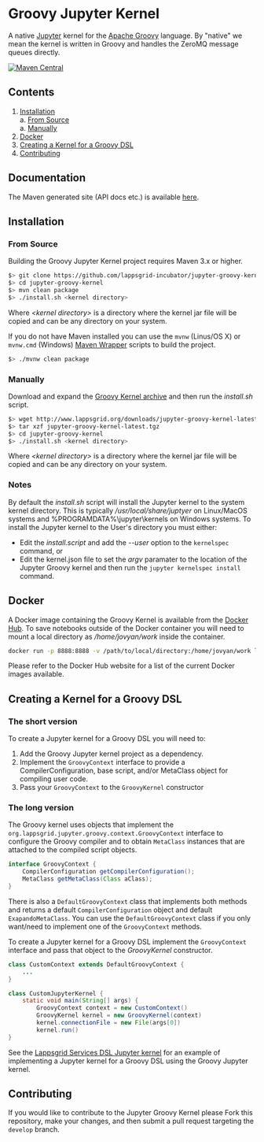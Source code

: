 # Groovy Jupyter Kernel

A native [Jupyter](http://jupyter.org) kernel for the [Apache Groovy](http://www.groovy-lang.org) language. By "native" we mean the kernel is written in Groovy and handles the ZeroMQ message queues directly.

[![Maven Central](https://maven-badges.herokuapp.com/maven-central/org.lappsgrid.jupyter/jupyter-groovy-kernel/badge.svg?style=plastic)](https://maven-badges.herokuapp.com/maven-central/org.lappsgrid.jupyter/jupyter-groovy-kernel)

## Contents

1. [Installation](#installation)  
  a. [From Source](#from-source)  
  a. [Manually](#manually)  
1. [Docker](#docker)    
1. [Creating a Kernel for a Groovy DSL](#creating-a-kernel-for-a-groovy-dsl)
1. [Contributing](#contributing)
 
## Documentation

The Maven generated site (API docs etc.) is available [here](https://lappsgrid-incubator.github.io/jupyter-groovy-kernel).

## Installation

### From Source

Building the Groovy Jupyter Kernel project requires Maven 3.x or higher.

```bash
$> git clone https://github.com/lappsgrid-incubator/jupyter-groovy-kernel.git 
$> cd jupyter-groovy-kernel
$> mvn clean package
$> ./install.sh <kernel directory>
```

Where *&lt;kernel directory&gt;* is a directory where the kernel jar file will be copied and can be any directory on your system.

If you do not have Maven installed you can use the `mvnw` (Linus/OS X) or `mvnw.cmd` (Windows)  [Maven Wrapper](https://github.com/takari/maven-wrapper) scripts to build the project.

```bash
$> ./mvnw clean package
```

### Manually

Download and expand the [Groovy Kernel archive](http://www.lappsgrid.org/downloads/jupyter-groovy-kernel-latest.tgz) and then run the *install.sh* script.

```bash
$> wget http://www.lappsgrid.org/downloads/jupyter-groovy-kernel-latest.tgz
$> tar xzf jupyter-groovy-kernel-latest.tgz
$> cd jupyter-groovy-kernel
$> ./install.sh <kernel directory>
```

Where *&lt;kernel directory&gt;* is a directory where the kernel jar file will be copied and can be any directory on your system.

### Notes

By default the *install.sh* script will install the Jupyter kernel to  the system kernel directory. This is typically */usr/local/share/juptyer* on Linux/MacOS systems and %PROGRAMDATA%\jupyter\kernels on Windows systems. To install the Jupyter kernel to the User's directory you must either:

* Edit the *install.script* and add the *--user* option to the `kernelspec` command, or
* Edit the kernel.json file to set the *argv* paramater to the location of the Jupyter Groovy kernel and then run the `jupyter kernelspec install` command.

## Docker

A Docker image containing the Groovy Kernel is available from the [Docker Hub](https://hub.docker.com/r/lappsgrid/jupyter-groovy-kernel). To save notebooks outside of the Docker container you will need to mount a local directory as */home/jovyan/work* inside the container.

```bash
docker run -p 8888:8888 -v /path/to/local/directory:/home/jovyan/work lappsgrid/jupyter-groovy-kernel
```

Please refer to the Docker Hub website for a list of the current Docker images available.

## Creating a Kernel for a Groovy DSL

### The short version

To create a Jupyter kernel for a Groovy DSL you will need to:

1. Add the Groovy Jupyter kernel project as a dependency.
1. Implement the `GroovyContext` interface to provide a CompilerConfiguration,
base script, and/or MetaClass object for compiling user code.
1. Pass your `GroovyContext` to the `GroovyKernel` constructor

### The long version

The Groovy kernel uses objects that implement the `org.lappsgrid.jupyter.groovy.context.GroovyContext` interface to configure the Groovy compiler and to obtain `MetaClass` instances that are attached to the compiled script objects.  

```java
interface GroovyContext {
    CompilerConfiguration getCompilerConfiguration();
    MetaClass getMetaClass(Class aClass);
}
```

There is also a `DefaultGroovyContext` class that implements both methods and returns a default `CompilerConfiguration` object and default `ExapandoMetaClass`.  You can use the `DefaultGroovyContext` class if you only want/need to implement one of the `GroovyContext` methods.

To create a Jupyter kernel for a Groovy DSL implement the `GroovyContext` interface and pass that object to the *GroovyKernel*  constructor.

```java
class CustomContext extends DefaultGroovyContext {
    ...
}

class CustomJupyterKernel {
    static void main(String[] args) {
        GroovyContext context = new CustomContext()
        GroovyKernel kernel = new GroovyKernel(context)
        kernel.connectionFile = new File(args[0])
        kernel.run()
}
```

See the [Lappsgrid Services DSL Jupyter kernel](https://github.com/lappsgrid-incubator/jupyter-lsd-kernel) for an example of implementing a Jupyter kernel for a Groovy DSL using the Groovy Jupyter kernel.

## Contributing

If you would like to contribute to the Jupyter Groovy Kernel please Fork this repository, make your changes, and then submit a pull request targeting the `develop` branch.
